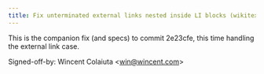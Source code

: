 ```yaml
---
title: Fix unterminated external links nested inside LI blocks (wikitext, 50350ef)
---
```


This is the companion fix (and specs) to commit 2e23cfe, this time handling the external link case.

Signed-off-by: Wincent Colaiuta &lt;win@wincent.com&gt;

